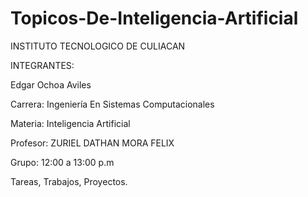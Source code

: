 # Topicos-De-Inteligencia-Artificial


INSTITUTO TECNOLOGICO DE CULIACAN

INTEGRANTES:

Edgar Ochoa Aviles


Carrera: Ingeniería En Sistemas Computacionales

Materia: Inteligencia Artificial

Profesor: ZURIEL DATHAN MORA FELIX

Grupo: 12:00 a 13:00 p.m

Tareas, Trabajos, Proyectos.
